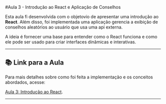 #Aula 3 -  Introdução ao React e Aplicação de Conselhos

Esta aula fi desenvolvida com o objetovio de apresentar uma introdução ao **React**. Além disso, foi implementada uma aplicação gerencia a exibição de conselhos aleatórios ao usuário que usa uma api externa.

A ideia é fornecer uma base para entender como o React funciona e como ele pode ser usado para criar interfaces dinâmicas e interativas.

---

## 📚 Link para a Aula

Para mais detalhes sobre como foi feita a implementação e os conceitos abordados, acesse:

[Aula 3: Introdução ao React](https://www.canva.com/design/DAGmsdIhwus/kF-Dbkpda7LpbNZ31rF1pw/edit?utm_content=DAGmsdIhwus&utm_campaign=designshare&utm_medium=link2&utm_source=sharebutton).

---


